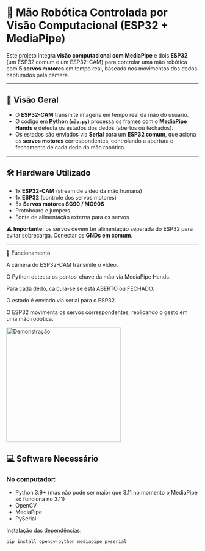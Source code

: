 # 🤖 Mão Robótica Controlada por Visão Computacional (ESP32 + MediaPipe)

Este projeto integra **visão computacional com MediaPipe** e dois **ESP32** (um ESP32 comum e um ESP32-CAM) para controlar uma mão robótica com **5 servos motores** em tempo real, baseada nos movimentos dos dedos capturados pela câmera.

---

## 📌 Visão Geral

- O **ESP32-CAM** transmite imagens em tempo real da mão do usuário.  
- O código em **Python (`mão.py`)** processa os frames com o **MediaPipe Hands** e detecta os estados dos dedos (abertos ou fechados).  
- Os estados são enviados via **Serial** para um **ESP32 comum**, que aciona os **servos motores** correspondentes, controlando a abertura e fechamento de cada dedo da mão robótica.  

---

## 🛠️ Hardware Utilizado

- 1x **ESP32-CAM** (stream de vídeo da mão humana)  
- 1x **ESP32** (controle dos servos motores)  
- 5x **Servos motores SG90 / MG90S**  
- Protoboard e jumpers  
- Fonte de alimentação externa para os servos  

⚠️ **Importante:** os servos devem ter alimentação separada do ESP32 para evitar sobrecarga. Conectar os **GNDs em comum**.

---

 🎥 Funcionamento

A câmera do ESP32-CAM transmite o vídeo.

O Python detecta os pontos-chave da mão via MediaPipe Hands.

Para cada dedo, calcula-se se está ABERTO ou FECHADO.

O estado é enviado via serial para o ESP32.

O ESP32 movimenta os servos correspondentes, replicando o gesto em uma mão robótica.

<img src="gif/Exemplo1.gif" alt="Demonstração" width="300">



## 💻 Software Necessário

### No computador:
- Python 3.9+ (mas não pode ser maior que 3.11 no momento o MediaPipe só funciona no 3.11)
- OpenCV  
- MediaPipe  
- PySerial


Instalação das dependências:  
```bash
pip install opencv-python mediapipe pyserial


